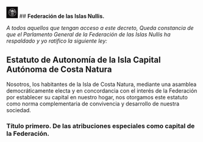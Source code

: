 
<img src="https://raw.githubusercontent.com/OscarZambranoLa/Constitucion-de-las-Islas-Nullis/main/recursos-graficos/Emblema-Nacional.jpeg" alt="Descripción de la imagen" width="30"/> ## **Federación de las Islas Nullis.**


_A todos aquellos que tengan acceso a este decreto, Queda constancia de que el Parlamento General de la Federación de las Islas Nullis ha respaldado y yo ratifico la siguiente ley:_

## Estatuto de Autonomía de la Isla Capital Autónoma de Costa Natura

Nosotros, los habitantes de la Isla de Costa Natura, mediante una asamblea democráticamente electa y en concordancia con el interés de la Federación por establecer su capital en nuestro hogar, nos otorgamos este estatuto como norma complementaria de convivencia y desarrollo de nuestra sociedad.

### Título primero. De las atribuciones especiales como capital de la Federación.
